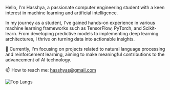 Hello, I'm Hasshya, a passionate computer engineering student with a keen interest in machine learning and artificial intelligence.

In my journey as a student, I've gained hands-on experience in various machine learning frameworks such as TensorFlow, PyTorch, and Scikit-learn. From developing predictive models to implementing deep learning architectures, I thrive on turning data into actionable insights.

🔭 Currently, I'm focusing on projects related to natural language processing and reinforcement learning, aiming to make meaningful contributions to the advancement of AI technology.

📫 How to reach me: hasshyas@gmail.com  

![Top Langs](https://github-readme-stats.vercel.app/api/top-langs/?username=hasshya2109&theme=tokyonight)
<!--
**Hasshya2109/Hasshya2109** is a ✨ _special_ ✨ repository because its `README.md` (this file) appears on your GitHub profile.

Here are some ideas to get you started:

- 🌱 I’m currently learning ...
- 👯 I’m looking to collaborate on ...
- 🤔 I’m looking for help with ...
- 💬 Ask me about ...
- 😄 Pronouns: ...
- ⚡ Fun fact: ...
-->
